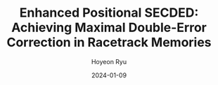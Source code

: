 ---
layout: publication_info  # FIXED! DO NOT CHANGE!
author: "Hoyeon Ryu"   # your name (do not specify the publication authors, please specify publication authors at "pub_authors")
title:  "Enhanced Positional SECDED: Achieving Maximal Double-Error Correction in Racetrack Memories"  # publication title
date:   2024-01-09  # publication date (not the blog posting date...)

description: |  # provide a brief explanation of your work!
    TBD

params:
    pub_authors:  # publication authors
        - "Hafiz Muhammad Abdullah"    # if you have author URL in this website, specify the author using the URL
        - "Ubaid Ullah Fayyaz"   
        - "Tayyeb Mahmood"               # if you don't have author URL in this website, specify the name instead... (or you can add lab member to "/members/")
        - "/members/seokin_hong"

    pub_venue: "IEEE Transactions on Magnetics ( Volume: 60, Issue: 3, March 2024)"  # full venue name (conference and journal name)

    pub_url: https://ieeexplore.ieee.org/abstract/document/10385055  # URL to get access to the publication (comment this line if you don't have publicaiton URL)
    pub_thumbnail: "thumbnail.png"  # image of the thumbnail (comment this line if you don't have any thumbnail to reveal)

    pub_abstract: |  # abstract of your publication
        Racetrack memory (RM), a highly dense and high-speed spintronic non-volatile memory (NVM) technology, has the potential to revolutionize data storage. However, its reliability is often compromised by shift errors that occur during data transfer. To mitigate these errors, system architects often employ error-correcting codes (ECCs) such as single-error correction and double-error detection (SECDED) codes. However, these codes have very limited capabilities when it comes to dealing with double errors, leaving room for improvement in error correction capabilities. In this article, we introduce an enhanced positional SECDED (EP-SECDED) that significantly improves the double-error correction capabilities. Our simulation results demonstrate a two-deletion correction percentage of 19.1% for a 26-bit message, which is a 3.3× improvement over the current state-of-the-art SECDED code. Importantly, our scheme does not incur any additional hardware complexity or cost in terms of redundancy. EP-SECDED offers a low-cost solution for improving the reliability of RM.

    pub_keywords:  # keywords of your publication
        - Error correction codes
        - 3-D storage
        - DWM
        - magnetic storage

    # Publication Classes: choose one of the class specified below (see more details at "config.yaml")
    #   - ACC : Accelerator
    #   - MS  : Memory System
    #   - CA  : Computer Architecture
    #   - OS  : Operating Systems
    #   - NDP : Near Data Processing / Processing In Memory
    pub_class: "MS"  # choose any class of the publication
---
